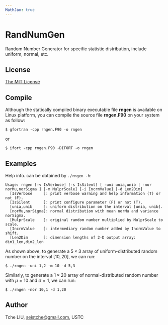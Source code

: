 ```yaml
---
MathJax: true
---
```


# RandNumGen

Random Number Generator for specific statistic distribution, include uniform, normal, etc.

## License

[The MIT License](http://tchel.mit-license.org)

## Compile

Although the statically compiled binary executable file **rngen** is available on Linux platform, you can compile the source file **rngen.F90** on your system as follow:

```shell
$ gfortran -cpp rngen.F90 -o rngen
```

or

```shell
$ ifort -cpp rngen.F90 -DIFORT -o rngen
```

## Examples

Help info. can be obtained by `./rngen -h`:

```shell
Usage: rngen [-v IsVerbose] [-s IsSilent] [ -uni unia,unib | -nor norMu,norSigma ] [-m MulprScale] [-i IncrmValue] [-d Len2Dim]
  [IsVerbose     ]: print verbose warning and help information (T) or not (F).
  [IsSilent      ]: print configure parameter (F) or not (T).
  [unia,unib     ]: uniform distribution on the interval [unia, unib].
  [norMu,norSigma]: normal distribution with mean norMu and variance norSigma.
  [MulprScale    ]: original random number multiplied by MulprScale to scale.
  [IncrmValue    ]: intermediary random number added by IncrmValue to shift.
  [Len2Dim       ]: dimension lengths of 2-D output array: dim1_len,dim2_len
```

As shown above, to generate a $5\times 3$ array of uniform-distributed random number on the interval $[10, 20]$, we can run:

```shell
$ ./rngen -uni 1,2 -m 10 -d 5,3
```

Similarly, to generate a $1\times 20$ array of normal-distributed random number with $\mu=10$ and $\sigma=1$, we can run:

```shell
$ ./rngen -nor 10,1 -d 1,20
```

## Author

Tche LIU, <seistche@gmail.com>, USTC
